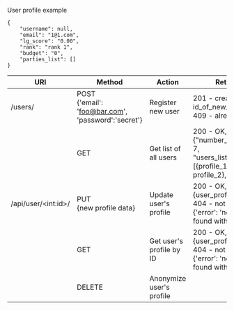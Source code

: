 User profile example
```
{
    "username": null,
    "email": "1@1.com",
    "lg_score": "0.00",
    "rank": "rank 1",
    "budget": "0",
    "parties_list": []
}
```



| URI | Method | Action | Return |
| --- | --- |--- |--- |
| /users/ | POST <br> {'email': 'foo@bar.com', 'password':'secret'} | Register new user | 201 - created, {'id': id_of_new_user } <br> 409 - already exists|
|| GET | Get list of all users | 200 - OK, {"number_of_users": 7, <br>"users_list": [{profile_1}, {     profile_2}, ...]} |
| /api/user/\<int:id\>/ | PUT <br> {new profile data} | Update user's profile | 200 - OK, <br> {user_profile} <br> 404 - not found, {'error': 'no user found with ID \<id\>'} |
| | GET | Get user's profile by ID | 200 - OK, <br> {user_profile} <br> 404 - not found, {'error': 'no user found with ID \<id\>'}|
| | DELETE | Anonymize user's profile |  |